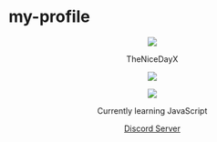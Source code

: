 # my-profile
<p align="center">  
<img src="https://cdn.discordapp.com/attachments/901783638574759968/902752916866211870/f083b165d66590ed99bc04580e7d20ff.gif">
</p>
<p align="center">
    TheNiceDayX
<p align="center">  
<img src="https://komarev.com/ghpvc/?username=Nice2Basic&color=red">
</p>
    <p align="center">
  <img src="https://discord.c99.nl/widget/theme-3/816619386306560021.png"/>
</p>
<p align="center">
Currently learning JavaScript
<p align="center">
    <a href="https://discord.gg/Nv4KjcjHaq">Discord Server</a>
